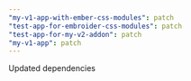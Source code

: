 ```yaml
---
"my-v1-app-with-ember-css-modules": patch
"test-app-for-embroider-css-modules": patch
"test-app-for-my-v2-addon": patch
"my-v1-app": patch
---
```


Updated dependencies
